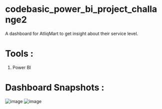 # codebasic_power_bi_project_challange2
A dashboard for AtliqMart to get insight about their service level.

# Tools :
1. Power BI

# Dashboard Snapshots :
![image](https://user-images.githubusercontent.com/105337044/197677972-2b848602-b7a0-4791-a09a-9baf141f3f0a.png)
![image](https://user-images.githubusercontent.com/105337044/197678100-ec8a8c1f-dafc-49cf-ba97-93ed1ae01cca.png)

